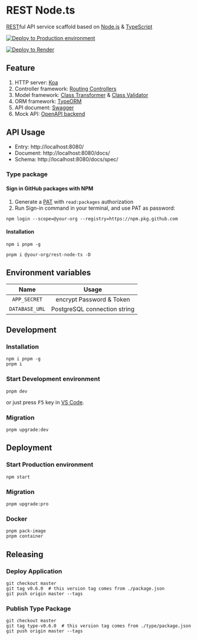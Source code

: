 # REST Node.ts

[REST][1]ful API service scaffold based on [Node.js][2] & [TypeScript][3]

[![Deploy to Production environment](https://github.com/idea2app/REST-Node-ts/actions/workflows/deploy-production.yml/badge.svg)][4]

[![Deploy to Render](https://render.com/images/deploy-to-render-button.svg)][5]

## Feature

1. HTTP server: [Koa][6]
2. Controller framework: [Routing Controllers][7]
3. Model framework: [Class Transformer][8] & [Class Validator][9]
4. ORM framework: [TypeORM][10]
5. API document: [Swagger][11]
6. Mock API: [OpenAPI backend][12]

## API Usage

-   Entry: http://localhost:8080/
-   Document: http://localhost:8080/docs/
-   Schema: http://localhost:8080/docs/spec/

### Type package

#### Sign in GitHub packages with NPM

1. Generate a [PAT][13] with `read:packages` authorization
2. Run Sign-in command in your terminal, and use PAT as password:

```shell
npm login --scope=@your-org --registry=https://npm.pkg.github.com
```

#### Installation

```shell
npm i pnpm -g

pnpm i @your-org/rest-node-ts -D
```

## Environment variables

|      Name      |            Usage             |
| :------------: | :--------------------------: |
|  `APP_SECRET`  |   encrypt Password & Token   |
| `DATABASE_URL` | PostgreSQL connection string |

## Development

### Installation

```shell
npm i pnpm -g
pnpm i
```

### Start Development environment

```shell
pnpm dev
```

or just press <kbd>F5</kbd> key in [VS Code][14].

### Migration

```shell
pnpm upgrade:dev
```

## Deployment

### Start Production environment

```shell
npm start
```

### Migration

```shell
pnpm upgrade:pro
```

### Docker

```shell
pnpm pack-image
pnpm container
```

## Releasing

### Deploy Application

```shell
git checkout master
git tag v0.6.0  # this version tag comes from ./package.json
git push origin master --tags
```

### Publish Type Package

```shell
git checkout master
git tag type-v0.6.0  # this version tag comes from ./type/package.json
git push origin master --tags
```

[1]: https://en.wikipedia.org/wiki/Representational_state_transfer
[2]: https://nodejs.org/
[3]: https://www.typescriptlang.org/
[4]: https://github.com/idea2app/REST-Node-ts/actions/workflows/deploy-production.yml
[5]: https://render.com/deploy
[6]: https://koajs.com/
[7]: https://github.com/typestack/routing-controllers
[8]: https://github.com/typestack/class-transformer
[9]: https://github.com/typestack/class-validator
[10]: https://typeorm.io/
[11]: https://swagger.io/
[12]: https://github.com/anttiviljami/openapi-backend
[13]: https://github.com/settings/tokens
[14]: https://code.visualstudio.com/

